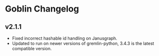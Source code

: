 # Goblin Changelog

## v2.1.1

* Fixed incorrect hashable id handling on Janusgraph.
* Updated to run on newer versions of gremlin-python, 3.4.3 is the latest compatible version.
